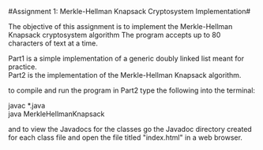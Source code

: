 #Assignment 1: Merkle-Hellman Knapsack Cryptosystem Implementation#

The objective of this assignment is to implement the Merkle-Hellman Knapsack cryptosystem algorithm
The program accepts up to 80 characters of text at a time.

Part1 is a simple implementation of a generic doubly linked list meant for practice.<br />
Part2 is the implementation of the Merkle-Hellman Knapsack algorithm.

to compile and run the program in Part2 type the following into the terminal:

javac *.java <br />
java MerkleHellmanKnapsack

and to view the Javadocs for the classes go the Javadoc directory created for each class file
and open the file titled "index.html" in a web browser.
